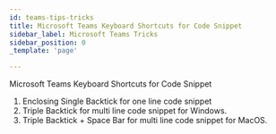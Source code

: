 ```yaml
---
id: teams-tips-tricks
title: Microsoft Teams Keyboard Shortcuts for Code Snippet
sidebar_label: Microsoft Teams Tricks
sidebar_position: 0
_template: 'page'

---
```

Microsoft Teams Keyboard Shortcuts for Code Snippet

1. Enclosing Single Backtick  for one line code snippet
2. Triple Backtick for multi line code snippet for Windows.
3. Triple Backtick + Space Bar for multi line code snippet for MacOS.